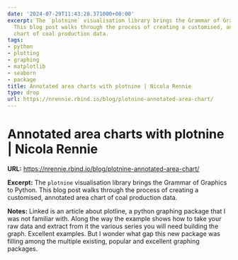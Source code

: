 ```yaml
---
date: '2024-07-29T11:43:28.371000+00:00'
excerpt: The `plotnine` visualisation library brings the Grammar of Graphics to Python.
  This blog post walks through the process of creating a customised, annotated area
  chart of coal production data.
tags:
- python
- plotting
- graphing
- matplotlib
- seaborn
- package
title: Annotated area charts with plotnine | Nicola Rennie
type: drop
url: https://nrennie.rbind.io/blog/plotnine-annotated-area-chart/
---
```


# Annotated area charts with plotnine | Nicola Rennie

**URL:** https://nrennie.rbind.io/blog/plotnine-annotated-area-chart/

**Excerpt:** The `plotnine` visualisation library brings the Grammar of Graphics to Python. This blog post walks through the process of creating a customised, annotated area chart of coal production data.

**Notes:**
Linked is an article about plotline, a python graphing package that I was not familiar with.  Along the way the example shows how to take your raw data and extract from it the various series you will need building the graph. Excellent examples. But I wonder what gap this new package was filling among the multiple existing, popular and excellent graphing packages. 
